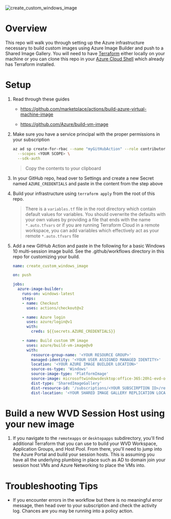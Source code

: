 ![create_custom_windows_image](https://github.com/pauldotyu/azure-wvd/workflows/create_custom_windows_image/badge.svg)

# Overview

This repo will walk you through setting up the Azure infrastructure necessary to build custom images using Azure Image Builder and push to a Shared Image Gallery. You will need to have [Terraform](https://www.terraform.io/downloads.html) either locally on your machine or you can clone this repo in your [Azure Cloud Shell](https://shell.azure.com) which already has Terraform installed.

# Setup

1. Read through these guides

    - https://github.com/marketplace/actions/build-azure-virtual-machine-image

    - https://github.com/Azure/build-vm-image

1. Make sure you have a service principal with the proper permissions in your subscription

    ```sh
    az ad sp create-for-rbac --name "myGitHubAction" --role contributor \
      --scopes <YOUR SCOPE> \
      --sdk-auth
    ```

    > Copy the contents to your clipboard

1. In your GitHub repo, head over to Settings and create a new Secret named `AZURE_CREDENTIALS` and paste in the content from the step above

1. Build your infrastructure using `terraform apply` from the root of this repo. 

    > There is a `variables.tf` file in the root directory which contain default values for variables. You should overwrite the defaults with your own values by providing a file that ends with the name `*.auto.tfvars` or if you are running Terraform Cloud in a remote workspace, you can add variables which effectively act as your remote `*.auto.tfvars` file

1. Add a new GitHub Action and paste in the following for a basic Windows 10 multi-session image build. See the .github/workflows directory in this repo for customizing your build.

    ```yml
    name: create_custom_windows_image

    on: push

    jobs:
      azure-image-builder:
        runs-on: windows-latest
        steps:
        - name: Checkout
          uses: actions/checkout@v2

        - name: Azure login
          uses: azure/login@v1
          with:
            creds: ${{secrets.AZURE_CREDENTIALS}}

        - name: Build custom VM image
          uses: azure/build-vm-image@v0
          with:
            resource-group-name: '<YOUR RESOURCE GROUP>'
            managed-identity: '<YOUR USER ASSIGNED MANAGED IDENTITY>'
            location: '<YOUR AZURE IMAGE BUILDER LOCATION>'
            source-os-type: 'Windows'
            source-image-type: 'PlatformImage'
            source-image: microsoftwindowsdesktop:office-365:20h1-evd-o365pp:latest
            dist-type: 'SharedImageGallery'
            dist-resource-id: '/subscriptions/<YOUR SUBSCIRPTION ID>/resourceGroups/<YOUR RESOURCE GROUP>/providers/Microsoft.Compute/galleries/<YOUR SHARED IMAGE GALLERY NAME>/images/<YOUR SHARED IMAGE NAME>'
            dist-location: '<YOUR SHARED IMAGE GALLERY REPLICATION LOCATIONS>'
    ```

# Build a new WVD Session Host using your new image

  1. If you navigate to the `remoteapps` or `desktopapps` subdirectory, you'll find additional Terraform that you can use to build your WVD Workspace, Application Groups, and Host Pool. From there, you'll need to jump into the Azure Portal and build your session hosts. This is assuming you have all the underlying plumbing in place such as AD to domain join your session host VMs and Azure Networking to place the VMs into.

# Troubleshooting Tips

- If you encounter errors in the workflow but there is no meaningful error message, then head over to your subscription and check the activity log. Chances are you may be running into a policy action.
